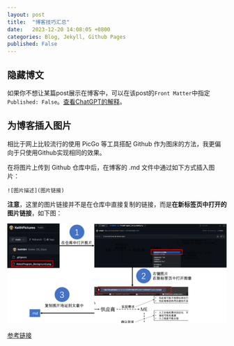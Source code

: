 ```yaml
---
layout: post
title:  "博客技巧汇总"
date:   2023-12-20 14:08:05 +0800
categories: Blog, Jekyll, Github Pages
published: False
---
```


## 隐藏博文
如果你不想让某篇post展示在博客中，可以在该post的`Front Matter`中指定`Published: False`。[查看ChatGPT的解释](https://chat.openai.com/share/277f331d-c8d1-4bb4-b0dd-e6caa3184eec)。

## 为博客插入图片
相比于网上比较流行的使用 PicGo 等工具搭配 Github 作为图床的方法，我更偏向于只使用Github实现相同的效果。

在将图片上传到 Github 仓库中后，在博客的 .md 文件中通过如下方式插入图片：

`![图片描述](图片链接)`

**注意**，这里的图片链接并不是在仓库中直接复制的链接，而是**在新标签页中打开的图片链接**，如下图：

![在博客中引用图片](https://raw.githubusercontent.com/KeithBH/KeithPictures/main/CiteImage.png)

[参考链接](https://www.bilibili.com/video/BV1Va41177xV/?spm_id_from=333.337.search-card.all.click&vd_source=e76e9bb0a051986a16535ab4f8d9842a)
